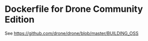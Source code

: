 # Dockerfile for Drone Community Edition
See https://github.com/drone/drone/blob/master/BUILDING_OSS
